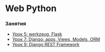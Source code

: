 # Web Python


### Занятия

- [Урок 5: werkzeug, Flask](lessons/lesson.5/)
- [Урок 7: Django: apps, Views, Models, ORM](lessons/lesson.7/)
- [Урок 9: Django REST Framework](lessons/lesson.9/)
